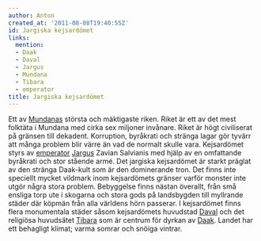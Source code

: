 ```yaml
---
author: Anton
created_at: '2011-08-08T19:40:55Z'
id: Jargiska kejsardömet
links:
  mention:
  - Daak
  - Daval
  - Jargus
  - Mundana
  - Tibara
  - emperator
title: Jargiska kejsardömet
---
```


Ett av [Mundanas] största och mäktigaste riken. Riket är ett av det mest folktäta i Mundana med
cirka sex miljoner invånare. Riket är högt civiliserat på gränsen till dekadent. Korruption,
byråkrati och stränga lagar gör tyvärr att många problem blir värre än vad de normalt skulle vara.
Kejsardömet styrs av [emperator][] [Jargus] Zavian Salvianis med hjälp av en omfattande byråkrati
och stor stående armé. Det jargiska kejsardömet är starkt präglat av den stränga Daak-kult som är
den dominerande tron. Det finns inte speciellt mycket vildmark inom kejsardömets gränser varför
monster inte utgör några stora problem. Bebyggelse finns nästan överallt, från små ensliga torp ute
i skogarna och stora gods på landsbygden till myllrande städer där köpmän från alla världens hörn
passerar. I kejsardömet finns flera monumentala städer såsom kejsardömets huvudstad [Daval] och det
religiösa huvudsätet [Tibara] som är centrum för dyrkan av [Daak]. Landet har ett behagligt klimat;
varma somrar och snöiga vintrar.

  [Mundanas]: Mundana
  [emperator]: emperator
  [Jargus]: Jargus
  [Daval]: Daval
  [Tibara]: Tibara
  [Daak]: Daak

